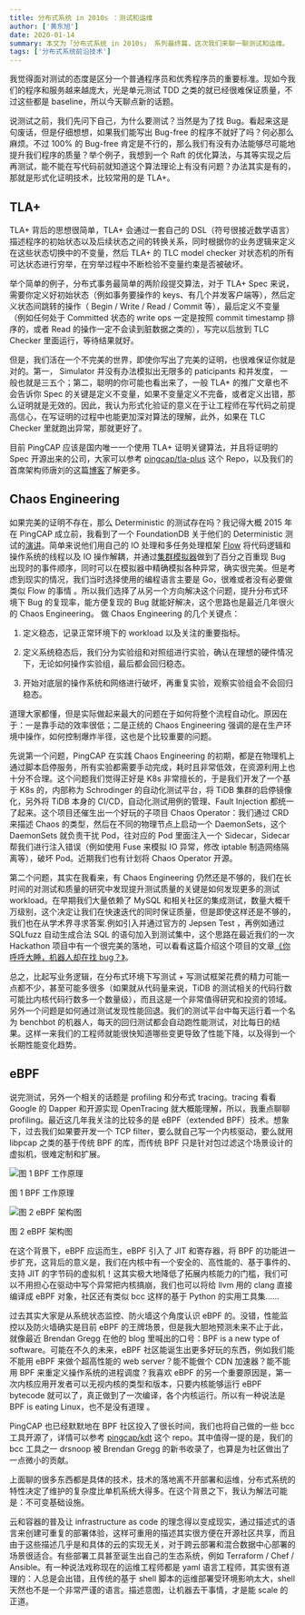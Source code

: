 ```yaml
---
title: 分布式系统 in 2010s ：测试和运维
author: ['黄东旭']
date: 2020-01-14
summary: 本文为「分布式系统 in 2010s」 系列最终篇，这次我们来聊一聊测试和运维。
tags: ['分布式系统前沿技术']
---
```


我觉得面对测试的态度是区分一个普通程序员和优秀程序员的重要标准。现如今我们的程序和服务越来越庞大，光是单元测试 TDD 之类的就已经很难保证质量，不过这些都是 baseline，所以今天聊点新的话题。

说测试之前，我们先问下自己，为什么要测试？当然是为了找 Bug。看起来这是句废话，但是仔细想想，如果我们能写出 Bug-free 的程序不就好了吗？何必那么麻烦。不过 100% 的 Bug-free 肯定是不行的，那么我们有没有办法能够尽可能地提升我们程序的质量？举个例子，我想到一个 Raft 的优化算法，与其等实现之后再测试，能不能在写代码前就知道这个算法理论上有没有问题？办法其实是有的，那就是形式化证明技术，比较常用的是 TLA+。

## TLA+

TLA+ 背后的思想很简单，TLA+ 会通过一套自己的 DSL（符号很接近数学语言）描述程序的初始状态以及后续状态之间的转换关系，同时根据你的业务逻辑来定义在这些状态切换中的不变量，然后 TLA+ 的 TLC model checker 对状态机的所有可达状态进行穷举，在穷举过程中不断检验不变量约束是否被破坏。

举个简单的例子，分布式事务最简单的两阶段提交算法，对于 TLA+ Spec 来说，需要你定义好初始状态（例如事务要操作的 keys、有几个并发客户端等），然后定义状态间跳转的操作（ Begin / Write / Read / Commit 等），最后定义不变量（例如任何处于 Committed 状态的 write ops 一定是按照 commit timestamp 排序的，或者 Read 的操作一定不会读到脏数据之类的），写完以后放到 TLC Checker 里面运行，等待结果就好。

但是，我们活在一个不完美的世界，即使你写出了完美的证明，也很难保证你就是对的。第一， Simulator 并没有办法模拟出无限多的 paticipants 和并发度， 一般也就是三五个；第二，聪明的你可能也看出来了，一般 TLA+ 的推广文章也不会告诉你 Spec 的关键是定义不变量，如果不变量定义不完备，或者定义出错，那么证明就是无效的。因此，我认为形式化验证的意义在于让工程师在写代码之前提高信心，在写证明的过程中也能更加深对算法的理解，此外，如果在 TLC Checker 里就跑出异常，那就更好了。

目前 PingCAP 应该是国内唯一一个使用 TLA+ 证明关键算法，并且将证明的 Spec 开源出来的公司，大家可以参考 [pingcap/tla-plus](https://github.com/pingcap/tla-plus) 这个 Repo，以及我们的首席架构师唐刘的这篇[博客](https://www.jianshu.com/p/721df5b4454b)了解更多。

## Chaos Engineering

如果完美的证明不存在，那么 Deterministic 的测试存在吗？我记得大概 2015 年在 PingCAP 成立前，我看到了一个 FoundationDB 关于他们的 Deterministic 测试的[演讲](https://www.youtube.com/watch?v=4fFDFbi3toc)。简单来说他们用自己的 IO 处理和多任务处理框架 [Flow](https://apple.github.io/foundationdb/flow.html) 将代码逻辑和操作系统的线程以及 IO 操作解耦，并通过[集群模拟器](https://apple.github.io/foundationdb/testing.html)做到了百分之百重现 Bug 出现时的事件顺序，同时可以在模拟器中精确模拟各种异常，确实很完美。但是考虑到现实的情况，我们当时选择使用的编程语言主要是 Go，很难或者没有必要做类似 Flow 的事情 。所以我们选择了从另一个方向解决这个问题，提升分布式环境下 Bug 的复现率，能方便复现的 Bug 就能好解决，这个思路也是最近几年很火的 Chaos Engineering。 做 Chaos Engineering 的几个关键点：

1. 定义稳态，记录正常环境下的 workload 以及关注的重要指标。

2. 定义系统稳态后，我们分为实验组和对照组进行实验，确认在理想的硬件情况下，无论如何操作实验组，最后都会回归稳态。

3. 开始对底层的操作系统和网络进行破坏，再重复实验，观察实验组会不会回归稳态。

道理大家都懂，但是实际做起来最大的问题在于如何将整个流程自动化。原因在于：一是靠手动的效率很低；二是正统的 Chaos Engineering 强调的是在生产环境中操作，如何控制爆炸半径，这也是个比较重要的问题。

先说第一个问题，PingCAP 在实践 Chaos Engineering 的初期，都是在物理机上通过脚本启停服务，所有实验都需要手动完成，耗时且非常低效，在资源利用上也十分不合理。这个问题我们觉得正好是 K8s 非常擅长的，于是我们开发了一个基于 K8s 的，内部称为 Schrodinger 的自动化测试平台，将 TiDB 集群的启停镜像化，另外将 TiDB 本身的 CI/CD，自动化测试用例的管理、Fault Injection 都统一了起来。这个项目还催生出一个好玩的子项目 Chaos Operator：我们通过 CRD 来描述 Chaos 的类型，然后在不同的物理节点上启动一个 DaemonSets，这个 DaemonSets 就负责干扰 Pod，往对应的 Pod 里面注入一个 Sidecar，Sidecar 帮我们进行注入错误（例如使用 Fuse 来模拟 IO 异常，修改 iptable 制造网络隔离等），破坏 Pod。近期我们也有计划将 Chaos Operator 开源。

第二个问题，其实在我看来，有 Chaos Engineering 仍然还是不够的，我们在长时间的对测试和质量的研究中发现提升测试质量的关键是如何发现更多的测试 workload。在早期我们大量依赖了 MySQL 和相关社区的集成测试，数量大概千万级别，这个决定让我们在快速迭代的同时保证质量，但是即使这样还是不够的，我们也在从学术界寻求答案.例如引入并通过官方的 Jepsen Test ，再例如通过 SQLfuzz 自动生成合法 SQL 的语句加入到测试集中，这个思路在最近我们的一次 Hackathon 项目中有一个很完美的落地，可以看看这篇介绍这个项目的文章[《你呼呼大睡，机器人却在找 bug？》](https://pingcap.com/blog-cn/sqldebug-automatically/)。

总之，比起写业务逻辑，在分布式环境下写测试 + 写测试框架花费的精力可能一点都不少，甚至可能多很多（如果就从代码量来说，TiDB 的测试相关的代码行数可能比内核代码行数多一个数量级），而且这是一个非常值得研究和投资的领域。另外一个问题是如何通过测试发现性能回退。我们的测试平台中每天运行着一个名为 benchbot 的机器人，每天的回归测试都会自动跑性能测试，对比每日的结果。这样一来我们的工程师就能很快知道哪些变更导致了性能下降，以及得到一个长期性能变化趋势。

## eBPF

说完测试，另外一个相关的话题是 profiling 和分布式 tracing。tracing 看看 Google 的 Dapper 和开源实现 OpenTracing 就大概能理解，所以，我重点聊聊 profiling。最近这几年我关注的比较多的是 eBPF（extended BPF）技术。想象下，过去我们如果要开发一个 TCP filter，要么就自己写一个内核驱动，要么就用 libpcap 之类的基于传统 BPF 的库，而传统 BPF 只是针对包过滤这个场景设计的虚拟机，很难定制和扩展。

![图 1 BPF 工作原理](media/distributed-system-in-2010s-4/1.png)

<div class="caption-center"> 图 1 BPF 工作原理</div>

![图 2 eBPF 架构图](media/distributed-system-in-2010s-4/2.png)

<div class="caption-center"> 图 2 eBPF 架构图</div>

在这个背景下，eBPF 应运而生，eBPF 引入了 JIT 和寄存器，将 BPF 的功能进一步扩充，这背后的意义是，我们在内核中有一个安全的、高性能的、基于事件的、支持 JIT 的字节码的虚拟机！这其实极大地降低了拓展内核能力的门槛，我们可以不用担心在驱动中写个异常把内核搞崩，我们也可以将给 llvm 用的 clang 直接编译成 eBPF 对象，社区还有类似 bcc 这样的基于 Python 的实用工具集……

过去其实大家是从系统状态监控、防火墙这个角度认识 eBPF 的。没错，性能监控以及防火墙确实是目前 eBPF 的王牌场景，但是我大胆地预测未来不止于此，就像最近 Brendan Gregg 在他的 blog 里喊出的口号：BPF is a new type of software。可能在不久的未来，eBPF 社区能诞生出更多好玩的东西，例如我们能不能用 eBPF 来做个超高性能的 web server？能不能做个 CDN 加速器？能不能用 BPF 来重定义操作系统的进程调度？我喜欢 eBPF 的另一个重要原因是，第一次内核应用开发者可以无视内核的类型和版本，只要内核能够运行 eBPF bytecode 就可以了，真正做到了一次编译，各个内核运行。所以有一种说法是 BPF is eating Linux，也不是没有道理 。

PingCAP 也已经默默地在 BPF 社区投入了很长时间，我们也将自己做的一些 bcc 工具开源了，详情可以参考 [pingcap/kdt](https://github.com/pingcap/kdt) 这个 repo。其中值得一提的是，我们的 bcc 工具之一 drsnoop 被 Brendan Gregg 的新书收录了，也算是为社区做出了一点微小的贡献。

上面聊的很多东西都是具体的技术，技术的落地离不开部署和运维，分布式系统的特性决定了维护的复杂度比单机系统大得多。在这个背景之下，我认为解法可能是：不可变基础设施。

云和容器的普及让 infrastructure as code 的理念得以变成现实，通过描述式的语言来创建可重复的部署体验，这样可重用的描述其实很方便在开源社区共享，而且由于这些描述几乎是和具体的云的实现无关，对于跨云部署和混合数据中心部署的场景很适合。有些部署工具甚至诞生出自己的生态系统，例如 Terraform / Chef / Ansible。有一种说法戏称现在的运维工程师都是 yaml 语言工程师，其实很有道理的：人总是会出错，且传统的基于 shell 脚本的运维部署受环境影响太大，shell 天然也不是一个非常严谨的语言。描述意图，让机器去干事情，才是能 scale 的正道。
